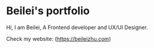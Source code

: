 # Beilei's portfolio

Hi, I am Beilei, A Frontend developer and UX/UI Designer. 

Check my website:
(https://beileizhu.com)

